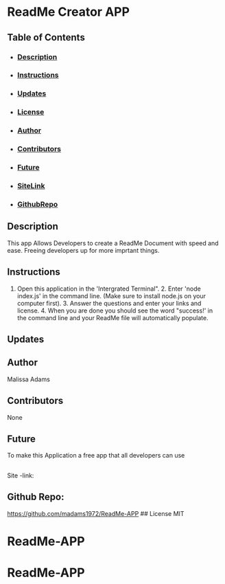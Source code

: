 # ReadMe Creator APP
  ## Table of Contents
  - ### [Description](#Description)
  - ### [Instructions](#Instructions)
  - ### [Updates](#Updates)
  - ### [License](#License)
  - ### [Author](#Author)
  - ### [Contributors](#Contributors)
  - ### [Future](#Future)
  - ### [SiteLink](#SiteLink)
  - ### [GithubRepo](#GithubRepo)
  ## Description
  This app Allows Developers to create a ReadMe Document with speed and ease. Freeing developers up for more imprtant things.
  ## Instructions
  1. Open this application in the 'Intergrated Terminal". 2. Enter 'node index.js' in the command line. (Make sure to install node.js on your computer first). 3. Answer the questions and enter your links and license. 4. When you are done you should see the word "success!' in the command line and your ReadMe file will automatically populate. 
  ## Updates
  
  ## Author
  Malissa Adams
  ## Contributors
  None
  ## Future
  To make this Application a free app that all developers can use
  ## 
  Site -link: 
  
  ## Github Repo:
https://github.com/madams1972/ReadMe-APP  ## License
  MIT
# ReadMe-APP
# ReadMe-APP

